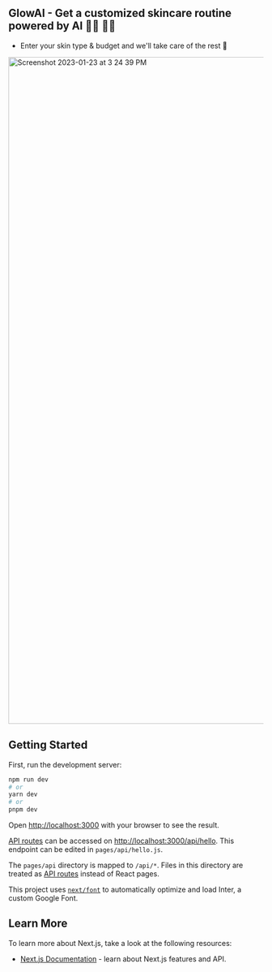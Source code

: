## GlowAI - Get a customized skincare routine powered by AI 🧖‍♂️ 🧖‍♀️

- Enter your skin type & budget and we'll take care of the rest 🤝

<img width="1315" alt="Screenshot 2023-01-23 at 3 24 39 PM" src="https://user-images.githubusercontent.com/9670009/214174853-16cd29d8-583e-4d3c-b233-d7de6b5283c4.png">


## Getting Started

First, run the development server:

```bash
npm run dev
# or
yarn dev
# or
pnpm dev
```

Open [http://localhost:3000](http://localhost:3000) with your browser to see the result.


[API routes](https://nextjs.org/docs/api-routes/introduction) can be accessed on [http://localhost:3000/api/hello](http://localhost:3000/api/hello). This endpoint can be edited in `pages/api/hello.js`.

The `pages/api` directory is mapped to `/api/*`. Files in this directory are treated as [API routes](https://nextjs.org/docs/api-routes/introduction) instead of React pages.

This project uses [`next/font`](https://nextjs.org/docs/basic-features/font-optimization) to automatically optimize and load Inter, a custom Google Font.

## Learn More

To learn more about Next.js, take a look at the following resources:

- [Next.js Documentation](https://nextjs.org/docs) - learn about Next.js features and API.
